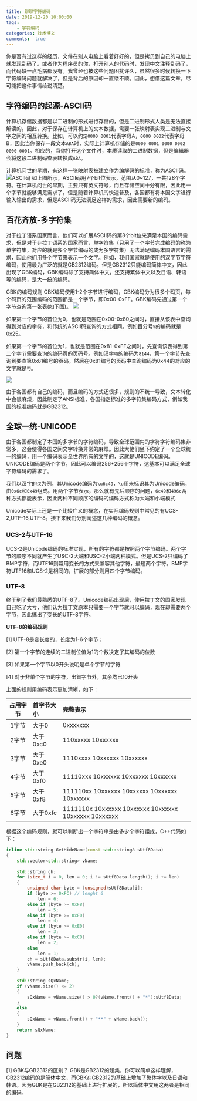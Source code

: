 ```yaml
---
title: 聊聊字符编码
date: 2019-12-20 10:00:00
tags:
    - 字符编码
categories: 技术博文
comments:  true
---
```


你是否有过这样的经历，文件在别人电脑上看着好好的，但是拷贝到自己的电脑上就发现乱码了。或者作为程序员的你，打开别人的代码时，发现中文注释乱码了，而代码缺一点毛病都没有。我曾经也被这些问题困扰许久，虽然很多时候转换一下字符编码问题就解决了，但是背后的原因却一直缕不顺。因此，想借这篇文章，尽可能把这件事情给说清楚。<!-- more -->

## 字符编码的起源-ASCII码
计算机存储数据都是以二进制的形式进行存储的，但是二进制形式人类是无法直接解读的。因此，对于保存在计算机上的文本数据，需要一张映射表实现二进制与文字之间的相互转换。比如，可以约`定0000 0001`代表字母A，`0000 0002`代表字母B，因此当你保存一段文本`ABA`时，实际上计算机存储的是`0000 0001 0000 0002 0000 0001`。相应的，当你打开这个文件时，本质读取的二进制数据，但是编辑器会将这段二进制码查表转换成`ABA`。

计算机问世的早期，有这样一张映射表被建立作为编解码的标准，称为ASCII码。
![ASCII码](https://user-gold-cdn.xitu.io/2019/1/9/168334939701eda6?w=500&h=596&f=jpeg&s=86616)
如上图所示，ASCII码用7个bit位表示，范围从0~127，一共128个字符。在计算机问世的早期，主要只有英文符号，而且存储空间十分有限，因此用一个字节就能够满足需求了。但是随着计算机的快速普及，各国都有将本国文字进行输入输出的需求，但是ASCII码无法满足这样的需求，因此需要新的编码。

## 百花齐放-多字符集
对于拉丁语系国家而言，他们可以扩展ASCII码的第8个bit位来满足本国的编码需求，但是对于非拉丁语系的国家而言，单字符集（只用了一个字节完成编码的称为单字符集，对应的就是多个字节编码的成为多字符集）无法满足编码本国语言的需求，因此他们用多个字节来表示一个文字。例如，我们国家就是使用的双字节字符编码，使用最为广泛的就是GB2312编码。但是GB2312只能编码简体中文，因此出现了GBK编码，GBK编码除了支持简体中文，还支持繁体中文以及日语、韩语等的编码，是大一统的编码。

GBK的编码规则
GBK编码使用1-2个字节进行编码，GBK编码分为很多个码页，每个码页的范围编码的范围都是一个字节，即0x00-0xFF。GBK编码先通过第一个字节查询第一张表(如下图)。
![](https://user-gold-cdn.xitu.io/2019/1/20/168691e0e4a9447e?w=596&h=562&f=gif&s=21156)

如果第一个字节的首位为0，也就是范围在0x00-0x80之间时，直接从该表中查询得到对应的字符，和传统的ASCII码查询的方式相同。例如百分号`%`的编码就是0x25。

如果第一个字节的首位为1，也就是范围在0x81-0xFF之间时，先查询该表得到第二个字节需要查询的编码页的页码号。例如汉字`丏`的编码为`8144`，第一个字节先查询到要查第0x81编号的页码，然后在0x81编号的页码中查询编码为0x44的对应的文字就是`丏`。

![](https://user-gold-cdn.xitu.io/2019/1/20/168692bd4457be11?w=255&h=198&f=png&s=73973)

由于各国都有自己的编码，而且编码的方式还很多，规则的不统一导致，文本转化中会很麻烦，因此制定了ANSI标准，各国指定标准的多字符集编码方式，例如我国的标准编码就是GB2312。

## 全球一统-UNICODE

由于各国都制定了本国的多字节的字符编码，导致全球范围内的字符字符编码集非常多，这会使得各国之间文字转换非常的麻烦。因此大佬们坐下约定了一个全球统一的编码，用一个编码表示全世界所有的文字的，这就是UNICODE编码。UNICODE编码是两个字节，因此可以编码256*256个字符，这基本可以满足全球字符编码的需求了。

我们以汉字的`汉`为例，其Unicode编码为`\u6c49`，`\u`用来标识其为Unicode编码，由`0x6c`和`0x49`组成。用两个字节表示，那么就有先后顺序的问题，`6c49`和`496c`两种方式都能表示，因此两种不同顺序的编码的编码方式称为大端和小端模式

Unicode实际上还是一个比较广义的概念，在实际编码规则中常见的有UCS-2,UTF-16,UTF-8。接下来我们分别阐述这几种编码的概念。

### UCS-2与UTF-16
UCS-2是Unicode编码的标准实现，所有的字符都是按照两个字节编码。两个字节的顺序不同就产生了USC-2大端和USC-2小端两种模式。但是UCS-2只编码了BMP字符，而UTF16则常用变长的方式来兼容其他字符，最短两个字符。BMP字符UTF16和UCS-2是相同的，扩展的部分则用四个字节编码。

### UTF-8
终于到了我们最熟悉的UTF-8了。Unicode编码出现后，使用拉丁文的国家发现自己吃了大亏，他们认为拉丁文原本只需要一个字节就可以编码，现在却需要两个字节，因此搞出了变长的UTF-8字符。

**UTF-8的编码规则**

[1] UTF-8是变长度的，长度为1-6个字节；

[2] 第一个字节的连续的二进制位值为1的个数决定了其编码的位数

[3] 如果第一个字节以0开头说明是单个字节的字符

[4] 对于非单个字节的字符，出首字节外，其余均已10开头


上面的规则用编码表示更加清晰，如下：

| 占用字节 | 首字节大小 | 完整表示 |
| :---: | :--- | :--- |
| 1字节 | 大于0 | 0xxxxxxx |
| 2字节 | 大于0xc0 | 110xxxxx 10xxxxxx
| 3字节 | 大于0xe0 | 1110xxxx 10xxxxxx 10xxxxxx
| 4字节 | 大于0xf0 | 11110xxx 10xxxxxx 10xxxxxx 10xxxxxx
| 5字节 | 大于0xf8 | 111110xx 10xxxxxx 10xxxxxx 10xxxxxx 10xxxxxx
| 6字节 | 大于0xfc | 1111110x 10xxxxxx 10xxxxxx 10xxxxxx 10xxxxxx 10xxxxxx

根据这个编码规则，就可以判断出一个字符串是由多少个字符组成，C++代码如下：

```cpp
inline std::string GetHideName(const std::string& sUtf8Data)
{
    std::vector<std::string> vName;
    
    std::string ch; 
    for (size_t i = 0, len = 0; i != sUtf8Data.length(); i += len)
    {
        unsigned char byte = (unsigned)sUtf8Data[i];
        if (byte >= 0xFC) // lenght 6
            len = 6;
        else if (byte >= 0xF8)
            len = 5;
        else if (byte >= 0xF0)
            len = 4;
        else if (byte >= 0xE0)
            len = 3;
        else if (byte >= 0xC0)
            len = 2;
        else
            len = 1;
        ch = sUtf8Data.substr(i, len);
        vName.push_back(ch);
    }   
    
    std::string sQxName;
    if (vName.size() <= 2)
    {
        sQxName = vName.size() > 0?(vName.front() + "*"):sUtf8Data;
    }
    else
    {
        sQxName = vName.front() + "**" + vName.back();
    }
    return sQxName;
}
```

## 问题
[1] GBK与GB2312的区别？
GBK是GB2312的超集，你可以简单这样理解，GB2312编码的是简体中文，而GBK在GB2312的基础上增加了繁体字以及日语和韩语。因为GBK是在GB2312的基础上进行扩展的，所以简体中文用这两者是相同的编码。